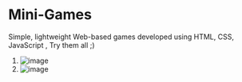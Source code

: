 # Mini-Games
Simple, lightweight Web-based games developed using HTML, CSS, JavaScript , Try them all ;)
1. ![image](https://github.com/omkartadas/Mini-Games/assets/119300446/d53698ed-0268-48e2-a7ed-7c6b3cd8171a)
2. ![image](https://github.com/omkartadas/Mini-Games/assets/119300446/2b1099d8-bd7b-431a-9ab1-bfa6064604e8)

   
